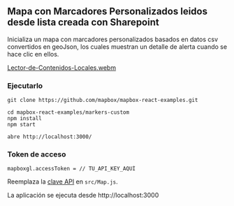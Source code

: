 ## Mapa con Marcadores Personalizados leidos desde lista creada con Sharepoint

Inicializa un mapa con marcadores personalizados basados en datos csv convertidos en geoJson, los cuales muestran un detalle de alerta cuando se hace clic en ellos.

[Lector-de-Contenidos-Locales.webm](https://github.com/user-attachments/assets/f56bc388-843c-4c5a-ae75-bd52d87cca68)


### Ejecutarlo

    git clone https://github.com/mapbox/mapbox-react-examples.git

    cd mapbox-react-examples/markers-custom
    npm install
    npm start

    abre http://localhost:3000/

### Token de acceso

    mapboxgl.accessToken = // TU_API_KEY_AQUÍ

Reemplaza la [clave API](https://docs.mapbox.com/help/getting-started/access-tokens/) en `src/Map.js`.

La aplicación se ejecuta desde http://localhost:3000
